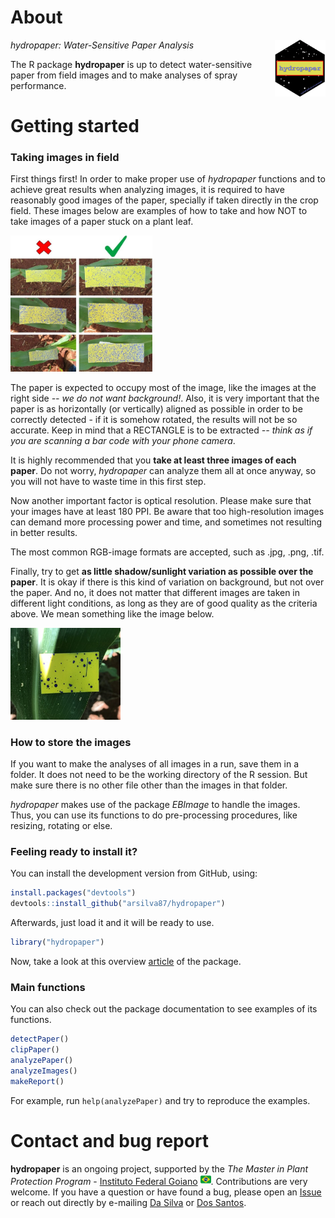 # About

<img align="right" src="inst/exdata/logo_hydropaper.png" width="16%" height="16%">

*hydropaper: Water-Sensitive Paper Analysis*

The R package **hydropaper** is up to detect water-sensitive paper from field images and to make analyses of spray performance.

# Getting started

### Taking images in field

First things first! In order to make proper use of *hydropaper* functions and to achieve great results when analyzing images, it is required to have reasonably good images of the paper, specially if taken directly in the crop field. These images below are examples of how to take and how NOT to take images of a paper stuck on a plant leaf. 

<img src="inst/exdata/wrong_right.jpg" width="45%">

The paper is expected to occupy most of the image, like the images at the right side *-- we do not want background!*. Also, it is very important that the paper is as horizontally (or vertically) aligned as possible in order to be correctly detected - if it is somehow rotated, the results will not be so accurate. Keep in mind that a RECTANGLE is to be extracted *-- think as if you are scanning a bar code with your phone camera*.

It is highly recommended that you **take at least three images of each paper**. Do not worry, *hydropaper* can analyze them all at once anyway, so you will not have to waste time in this first step.

Now another important factor is optical resolution. Please make sure that your images have at least 180 PPI. Be aware that too high-resolution images can demand more processing power and time, and sometimes not resulting in better results.

The most common RGB-image formats are accepted, such as .jpg, .png, .tif.

Finally, try to get **as little shadow/sunlight variation as possible over the paper**. It is okay if there is this kind of variation on background, but not over the paper. And no, it does not matter that different images are taken in different light conditions, as long as they are of good quality as the criteria above. We mean something like the image below.

<img src="inst/exdata/light_shadow.JPG" width="35%">


### How to store the images

If you want to make the analyses of all images in a run, save them in a folder. It does not need to be the working directory of the R session. But make sure there is no other file other than the images in that folder.

*hydropaper* makes use of the package *EBImage* to handle the images. Thus, you can use its functions to do pre-processing procedures, like resizing, rotating or else.


### Feeling ready to install it?

You can install the development version from GitHub, using:

```r
install.packages("devtools")
devtools::install_github("arsilva87/hydropaper")
```

Afterwards, just load it and it will be ready to use.

```r
library("hydropaper")
```

Now, take a look at this overview [article]() of the package. 

### Main functions

You can also check out the package documentation to see examples of its functions.

```r
detectPaper()
clipPaper()
analyzePaper()
analyzeImages()
makeReport()
```

For example, run `help(analyzePaper)` and try to reproduce the examples.


# Contact and bug report

**hydropaper** is an ongoing project, supported by the *The Master in Plant Protection Program* - [Instituto Federal Goiano](https://www.ifgoiano.edu.br/home/index.php/urutai)  <img src="inst/exdata/br-flag.svg" width="17px">. Contributions are very welcome. If you have a question or have found a bug, please open an [Issue](https://github.com/arsilva87/hydropaper/issues) or reach out directly by e-mailing [Da Silva](mailto:anderson.silva@ifgoiano.edu.br) or [Dos Santos](mailto:wilhanvalasco@hotmail.com).
